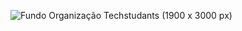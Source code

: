 ![Fundo Organização Techstudants (1900 x 3000 px)](https://github.com/user-attachments/assets/80fa2327-3b35-444b-95c0-d3b8e85abcaa)
